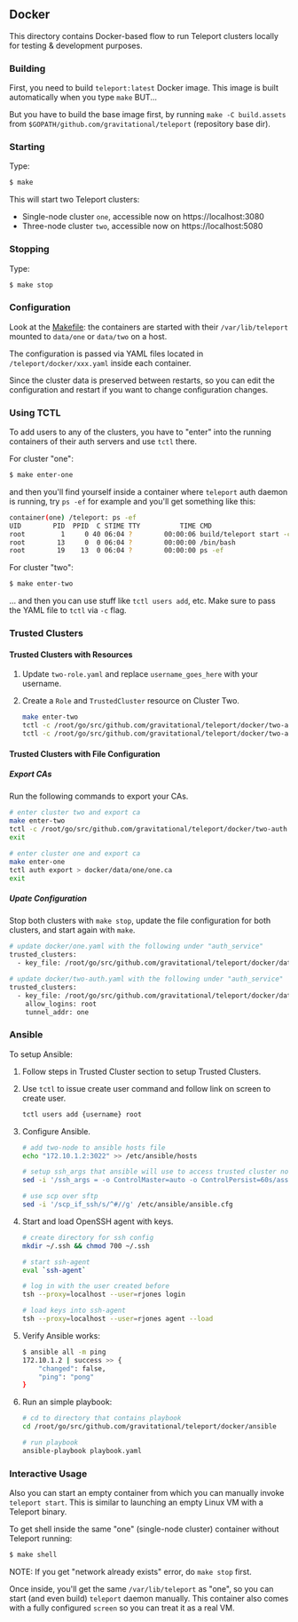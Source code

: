## Docker

This directory contains Docker-based flow to run Teleport clusters locally
for testing & development purposes.

### Building 

First, you need to build `teleport:latest` Docker image. This image is built
automatically when you type `make` BUT...

But you have to build the base image first, by running `make -C build.assets`
from `$GOPATH/github.com/gravitational/teleport` (repository base dir).

### Starting 

Type:

```bash
$ make
```

This will start two Teleport clusters:

* Single-node cluster `one`, accessible now on https://localhost:3080
* Three-node cluster `two`, accessible now on https://localhost:5080

### Stopping

Type:

```bash
$ make stop
```

### Configuration

Look at the [Makefile](Makefile): the containers are started with their 
`/var/lib/teleport` mounted to `data/one` or `data/two` on a host. 

The configuration is passed via YAML files located in `/teleport/docker/xxx.yaml` 
inside each container.

Since the cluster data is preserved between restarts, so you can edit the configuration
and restart if you want to change configuration changes.

### Using TCTL

To add users to any of the clusters, you have to "enter" into the running
containers of their auth servers and use `tctl` there.

For cluster "one":

```bash
$ make enter-one
```

and then you'll find yourself inside a container where `teleport` auth daemon
is running, try `ps -ef` for example and you'll get something like this:

```bash
container(one) /teleport: ps -ef
UID        PID  PPID  C STIME TTY          TIME CMD
root         1     0 40 06:04 ?        00:00:06 build/teleport start -c /teleport/docker/one.yaml
root        13     0  0 06:04 ?        00:00:00 /bin/bash
root        19    13  0 06:04 ?        00:00:00 ps -ef
```

For cluster "two":

```bash
$ make enter-two
```

... and then you can use stuff like `tctl users add`, etc. Make sure to pass 
the YAML file to `tctl` via `-c` flag.

### Trusted Clusters

#### Trusted Clusters with Resources

1. Update `two-role.yaml` and replace `username_goes_here` with your username.
1. Create a `Role` and `TrustedCluster` resource on Cluster Two.

    ```bash
    make enter-two
    tctl -c /root/go/src/github.com/gravitational/teleport/docker/two-auth.yaml create -f docker/two-role-admin.yaml
    tctl -c /root/go/src/github.com/gravitational/teleport/docker/two-auth.yaml create -f docker/two-tc.yaml
    ```

#### Trusted Clusters with File Configuration

##### Export CAs

Run the following commands to export your CAs.

```bash
# enter cluster two and export ca
make enter-two
tctl -c /root/go/src/github.com/gravitational/teleport/docker/two-auth.yaml auth export > docker/data/two/two.ca
exit

# enter cluster one and export ca
make enter-one
tctl auth export > docker/data/one/one.ca
exit
```

##### Upate Configuration

Stop both clusters with `make stop`, update the file configuration for both clusters, and start again with `make`.

```bash
# update docker/one.yaml with the following under "auth_service"
trusted_clusters:
  - key_file: /root/go/src/github.com/gravitational/teleport/docker/data/two/two.ca
```
```bash
# update docker/two-auth.yaml with the following under "auth_service"
trusted_clusters:
  - key_file: /root/go/src/github.com/gravitational/teleport/docker/data/one/one.ca
    allow_logins: root
    tunnel_addr: one
```

### Ansible

To setup Ansible:

1. Follow steps in Trusted Cluster section to setup Trusted Clusters.
1. Use `tctl` to issue create user command and follow link on screen to create user.

    ```bash
    tctl users add {username} root
    ```
1. Configure Ansible.

    ```bash
    # add two-node to ansible hosts file
    echo "172.10.1.2:3022" >> /etc/ansible/hosts

    # setup ssh_args that ansible will use to access trusted cluster nodes
    sed -i '/ssh_args = -o ControlMaster=auto -o ControlPersist=60s/assh_args = -o "ProxyCommand ssh -p 3023 one -s proxy:%h:%p@two"' /etc/ansible/ansible.cfg

    # use scp over sftp
    sed -i '/scp_if_ssh/s/^#//g' /etc/ansible/ansible.cfg
    ```

1. Start and load OpenSSH agent with keys.

    ```bash
    # create directory for ssh config
    mkdir ~/.ssh && chmod 700 ~/.ssh

    # start ssh-agent
    eval `ssh-agent`

    # log in with the user created before
    tsh --proxy=localhost --user=rjones login

    # load keys into ssh-agent
    tsh --proxy=localhost --user=rjones agent --load
    ```

1. Verify Ansible works:

    ```bash
    $ ansible all -m ping
    172.10.1.2 | success >> {
        "changed": false, 
        "ping": "pong"
    }
    ```

1. Run an simple playbook:

    ```bash
    # cd to directory that contains playbook
    cd /root/go/src/github.com/gravitational/teleport/docker/ansible

    # run playbook
    ansible-playbook playbook.yaml
    ```
    
### Interactive Usage

Also you can start an empty container from which you can manually invoke `teleport start`. 
This is similar to launching an empty Linux VM with a Teleport binary.

To get shell inside the same "one" (single-node cluster) container without 
Teleport running:

```bash
$ make shell
```

NOTE: If you get "network already exists" error, do `make stop` first.

Once inside, you'll get the same `/var/lib/teleport` as "one", so you 
can start (and even build) `teleport` daemon manually. This container also
comes with a fully configured `screen` so you can treat it as a real VM.


